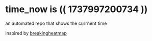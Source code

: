 # time_now is (( 1737997200734 ))

an automated repo that shows the currnent time

inspired by [breakingheatmap](https://github.com/breakingheatmap/breakingheatmap)
